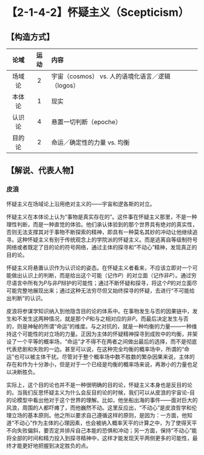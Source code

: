 # 【2-1-4-2】怀疑主义（Scepticism）

## 【构造方式】

|  论域  | 运动 | 内容                                             |
| :----: | :--: | :----------------------------------------------- |
| 场域论 |  2   | 宇宙（cosmos） vs. 人的语境化语言／逻辑（logos） |
| 本体论 |  1   | 现实                                             |
| 认识论 |  4   | 悬置一切判断（epoche）                           |
| 目的论 |  2   | 命运／确定性的力量 vs. 均衡                      |

## 【解说、代表人物】

### 皮浪

怀疑主义在场域论上沿用绝对主义的——宇宙和逻各斯的对立。

怀疑主义在本体论上认为“事物是真实存在的”。这件事在怀疑主义那里，不是一种理性判断，而是一种直觉的体验。他们承认体验到的那个世界具有绝对的真实性，否则无法支撑其对于事物不断探索的精神，即具有一种莫名其妙的冲动让他继续追寻。这种怀疑主义有别于传统观念上的学院派的怀疑主义。而是逃离自等级制符号网络或者既定了目的论的符号网络，通过主体的探寻和“不动心”精神，发现真正的目的论。

怀疑主义将悬置认识作为认识论的姿态。在怀疑主义者看来，不应该立即对一个可能做出认识上的判断，而是给出这个可能（记作*P*）的对立面（记作非*P*）。通过穷尽语言中所有为*P*与非*P*辩护的可能性；通过不断怀疑和探寻，将这个*P*的对立面尽可能完整地展现出来；通过这种无法穷尽但又始终探寻的怀疑，去进行“不可能给出判断”的认识。

皮浪将参谋学知识纳入到他隐含目的论的体系中。在事物发生与否的因果链中，发生和不发生这两种情况，就是那个*P*和与之相对应的非*P*。而最后决定发生与否的，则是神秘的所谓“命运”的维度。与之对抗的，就是一种均衡的力量——一种维持这个可能性的对立场的力量。正因为主体的怀疑精神探寻到成败中的均衡，并架设了一个平等的概率场，“命运”才不得不在两者之间做出最后的选择，而不是彻底代表悲剧和失败的一边。甚至可以说，在这种完全均衡的概率场中，所谓的“命运”也可以被主体干扰。尽管对于整个概率场中数不胜数的繁杂因果来说，主体的存在和作为十分渺小，但是对于一个已经是均衡的概率场来说，再渺小的力量也足以决断胜负。

实际上，这个目的论也并不是一种很明确的目的论，怀疑主义本身也是反目的论的。当我们反思怀疑主义为什么会反目的论的时候，我们可以从皮浪的宇宙论-目的论模型中看出他对于这个世界的理解。比如，他坐船出海的事件——面对巨大的风浪，周围的人都吓瘫了，而他巍然不动。这里反应出，“不动心”是皮浪哲学和伦理立场的基本原则。他之所以要求自己遵循这样的原则，是因为：一方面，他知道“不动心”作为主体的心理因素，也会被纳入概率天平的计算之中，为了使得天平不向失败偏斜，要否定并排斥自己本能的恐惧和冲动；另一方面，保持“不动心”能将全部的时间和精力投入到探寻精神中，这样才能发现天平两侧更多的可能性，最终才能更好地把握到决定胜负的点。  

